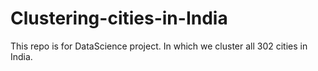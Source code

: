 # Clustering-cities-in-India
This repo is for DataScience project. In which  we cluster all 302 cities in India.
